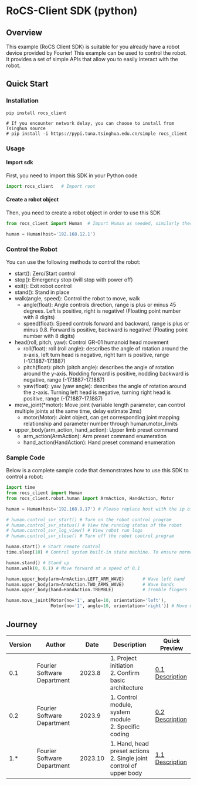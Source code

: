 # RoCS-Client SDK (python)


## Overview
This example (RoCS Client SDK) is suitable for you already have a robot device provided by Fourier! 
This example can be used to control the robot. 
It provides a set of simple APIs that allow you to easily interact with the robot.


## Quick Start

### Installation
    
```shell
pip install rocs_client 

# If you encounter network delay, you can choose to install from Tsinghua source 
# pip install -i https://pypi.tuna.tsinghua.edu.cn/simple rocs_client
```


### Usage
#### Import sdk
First, you need to import this SDK in your Python code

```python
import rocs_client   # Import root
```
#### Create a robot object
Then, you need to create a robot object in order to use this SDK

```python
from rocs_client import Human  # Import Human as needed, similarly there are Car, Dog, etc.

human = Human(host='192.168.12.1')
```

### Control the Robot
You can use the following methods to control the robot:

- start(): Zero/Start control
- stop(): Emergency stop (will stop with power off)
- exit(): Exit robot control
- stand(): Stand in place
- walk(angle, speed): Control the robot to move, walk
  - angle(float): Angle controls direction, range is plus or minus 45 degrees. Left is positive, right is negative! (Floating point number with 8 digits)
  - speed(float): Speed controls forward and backward, range is plus or minus 0.8. Forward is positive, backward is negative! (Floating point number with 8 digits)
- head(roll, pitch, yaw): Control GR-01 humanoid head movement
  - roll(float): roll (roll angle): describes the angle of rotation around the x-axis, left turn head is negative, right turn is positive, range (-17.1887-17.1887)
  - pitch(float): pitch (pitch angle): describes the angle of rotation around the y-axis. Nodding forward is positive, nodding backward is negative, range (-17.1887-17.1887)
  - yaw(float): yaw (yaw angle): describes the angle of rotation around the z-axis. Turning left head is negative, turning right head is positive, range (-17.1887-17.1887)
- move_joint(*motor): Move joint (variable length parameter, can control multiple joints at the same time, delay estimate 2ms)
  - motor(Motor): Joint object, can get corresponding joint mapping relationship and parameter number through human.motor_limits
- upper_body(arm_action, hand_action): Upper limb preset command
  - arm_action(ArmAction): Arm preset command enumeration
  - hand_action(HandAction): Hand preset command enumeration
  
### Sample Code
Below is a complete sample code that demonstrates how to use this SDK to control a robot:

```python
import time
from rocs_client import Human
from rocs_client.robot.human import ArmAction, HandAction, Motor

human = Human(host='192.168.9.17') # Please replace host with the ip of your device

# human.control_svr_start() # Turn on the robot control program
# human.control_svr_status() # View the running status of the robot
# human.control_svr_log_view() # View robot run logs
# human.control_svr_close() # Turn off the robot control program

human.start() # Start remote control
time.sleep(10) # Control system built-in state machine. To ensure normal calibration and startup of the robot, it is recommended to execute subsequent instructions after start() instruction for 10s

human.stand() # Stand up
human.walk(0, 0.1) # Move forward at a speed of 0.1

human.upper_body(arm=ArmAction.LEFT_ARM_WAVE)       # Wave left hand
human.upper_body(arm=ArmAction.TWO_ARMS_WAVE)       # Wave hands
human.upper_body(hand=HandAction.TREMBLE)           # Tremble fingers

human.move_joint(Motor(no='1', angle=10, orientation='left'), 
                 Motor(no='1', angle=10, orientation='right')) # Move motor no.1 left and right by 10 degrees each
```


## Journey
    
| Version | Author     | Date     | Description                           | Quick Preview                                                |
|-----|--------|--------|------------------------------|--------------------------------------------------------------|
| 0.1 | Fourier Software Department | 2023.8 | 1. Project initiation<br/>2. Confirm basic architecture          | [0.1 Description](https://fftai.github.io/release/v0.1.html) |
| 0.2 | Fourier Software Department | 2023.9 | 1. Control module, system module<br/>2. Specific coding | [0.2 Description](https://fftai.github.io/release/v0.2.html) |
| 1.* | Fourier Software Department | 2023.10 | 1. Hand, head preset actions<br/>2. Single joint control of upper body  | [1.1 Description](https://fftai.github.io/release/v1.1.html) |

